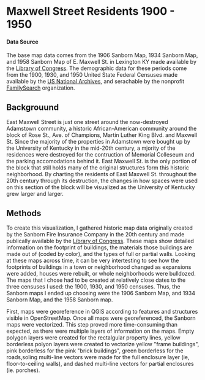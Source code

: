 # Maxwell Street Residents 1900 - 1950

#### Data Source
The base map data comes from the 1906 Sanborn Map, 1934 Sanborn Map, and 1958 Sanborn Map of E. Maxwell St. in Lexington KY made available by the [Library of Congress](https://www.loc.gov/collections/sanborn-maps/about-this-collection/?loclr=blogtea). The demographic data for these periods come from the 1900, 1930, and 1950 United State Federal Censuses made available by the [US National Archives](https://www.archives.gov/research/census), and serachable by the nonprofit [FamilySearch](https://www.familysearch.org/en/) organization.

## Backgrouund 
East Maxwell Street is just one street around the now-destroyed Adamstown community, a historic African-American community around the block of Rose St., Ave. of Champions, Martin Luther King Blvd. and Maxwell St. Since the majority of the properties in Adamstown were bought up by the University of Kentucky in the mid-20th century, a mjority of the residences were destroyed for the contruction of Memorial Colleseum and the parking accomodations behind it. East Maxwell St. is the only portion of the block that still holds many of the original structures form this historic neighborhood. By charting the residents of East Maxwell St. throughout the 20th century through its destruction, the changes in how spaces were used on this section of the block will be visualized as the University of Kentucky grew larger and larger.

## Methods
To create this visualization, I gathered historic map data originally created by the Sanborn Fire Insurance Company in the 20th century and made publically available by the [Library of Congress](https://www.loc.gov/collections/sanborn-maps/about-this-collection/?loclr=blogtea). These maps show detailed information on the footprint of buildings, the materials those buildings are made out of (coded by color), and the types of full or partial walls. Looking at these maps across time, it can be very intertesting to see how the footprints of buildings in a town or neighborhood changed as expansions were added, houses were rebuilt, or whole neighborhoods were bulldozed. The maps that I chose had to be created at relatively close dates to the three censuses I used: the 1900, 1930, and 1950 censuses. Thus, the Sanborn maps I ended up choosing were the 1906 Sanborn Map, and 1934 Sanborn Map, and the 1958 Sanborn map. 

First, maps were georeference in QGIS according to features and structures visible in OpenStreetMap. Once all maps were georeferenced, the Sanborn maps were vectorized. This step proved more time-consuming than expected, as there were multiple layers of information on the maps. Empty polygon layers were created for the rectalgular property lines, yellow borderless polyon layers were created to vectorize yellow "frame buildings", pink borderless for the pink "brick buildings", green borderless for the roads,soling multi-line vectors were made for the full enclosure layer (ie, floor-to-ceiling walls), and dashed multi-line vectors for partial enclosures (ie. porches). 
